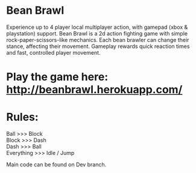 # Bean Brawl

Experience up to 4 player local multiplayer action, with gamepad (xbox & playstation) support. Bean Brawl is a 2d action fighting game with simple rock-paper-scissors-like mechanics. Each bean brawler can change their stance, affecting their movement. Gameplay rewards quick reaction times and fast, controlled player movement. 


# Play the game here: http://beanbrawl.herokuapp.com/

# Rules:
Ball >>> Block<br/>
Block >>> Dash<br/>
Dash >>> Ball<br/>
Everything >>> Idle / Jump<br/>

Main code can be found on Dev branch.

